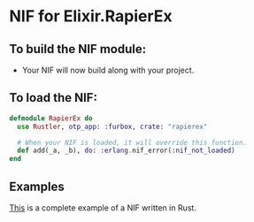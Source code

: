 # NIF for Elixir.RapierEx

## To build the NIF module:

- Your NIF will now build along with your project.

## To load the NIF:

```elixir
defmodule RapierEx do
  use Rustler, otp_app: :furbox, crate: "rapierex"

  # When your NIF is loaded, it will override this function.
  def add(_a, _b), do: :erlang.nif_error(:nif_not_loaded)
end
```

## Examples

[This](https://github.com/rusterlium/NifIo) is a complete example of a NIF written in Rust.

